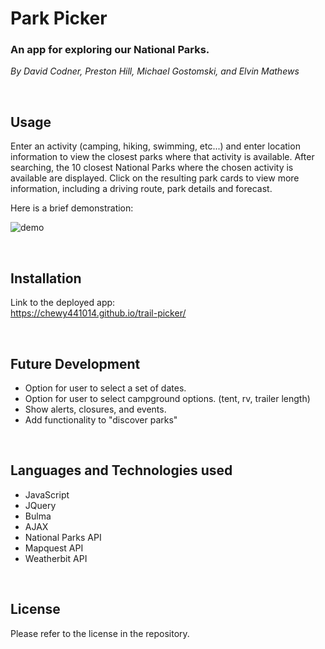 # Park Picker
### An app for exploring our National Parks.

*By David Codner, Preston Hill, Michael Gostomski, and Elvin Mathews*


<br>

## Usage

Enter an activity (camping, hiking, swimming, etc...) and enter location information to view the closest parks where that activity is available. After searching, the 10 closest National Parks where the chosen activity is available are displayed. Click on the resulting park cards to view more information, including a driving route, park details and forecast.

Here is a brief demonstration: 

![demo](https://user-images.githubusercontent.com/6627972/195753424-8c6ac6af-0b31-4d51-83ec-3b295b741d25.gif)

<br>

## Installation

Link to the deployed app:  
https://chewy441014.github.io/trail-picker/

<br>

## Future Development

 - Option for user to select a set of dates.
 - Option for user to select campground options. (tent, rv, trailer length)
 - Show alerts, closures, and events.
 - Add functionality to "discover parks"

 <br>

 ## Languages and Technologies used

  - JavaScript
  - JQuery
  - Bulma
  - AJAX
  - National Parks API
  - Mapquest API
  - Weatherbit API

<br>

## License

Please refer to the license in the repository.
